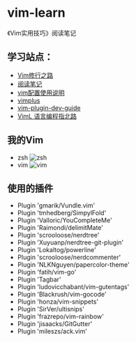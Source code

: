 # vim-learn
《Vim实用技巧》阅读笔记
## 学习站点：
+ [Vim修行之路](https://harttle.land/vim-practice.html)
+ [阅读笔记](https://github.com/kktao/vim-learn/blob/master/%E7%AC%AC%E4%B8%80%E7%AB%A0.md)
+ [vim配置使用说明](https://github.com/kktao/vim-learn/blob/master/vim%E9%85%8D%E7%BD%AE%E5%BF%AB%E6%8D%B7%E9%94%AE%E8%AF%B4%E6%98%8E.md)
+ [vimplus](https://github.com/chxuan/vimplus)
+ [vim-plugin-dev-guide](https://github.com/wsdjeg/vim-plugin-dev-guide)
+ [VimL 语言编程指北路](http://lymslive.top/book/vimllearn/_book/)
## 我的Vim
+ zsh
![zsh](https://github.com/kktao/vim-learn/blob/master/images/zsh.png)
+ vim
![vim](https://github.com/kktao/vim-learn/blob/master/images/vim.png)

## 使用的插件
+ Plugin 'gmarik/Vundle.vim'
+ Plugin 'tmhedberg/SimpylFold'
+ Plugin 'Valloric/YouCompleteMe'
+ Plugin 'Raimondi/delimitMate'
+ Plugin 'scrooloose/nerdtree'
+ Plugin 'Xuyuanp/nerdtree-git-plugin'
+ Plugin 'Lokaltog/powerline'
+ Plugin 'scrooloose/nerdcommenter'
+ Plugin 'NLKNguyen/papercolor-theme'
+ Plugin 'fatih/vim-go'
+ Plugin 'Tagbar'
+ Plugin 'ludovicchabant/vim-gutentags'
+ Plugin 'Blackrush/vim-gocode'
+ Plugin 'honza/vim-snippets'
+ Plugin 'SirVer/ultisnips'
+ Plugin 'frazrepo/vim-rainbow'
+ Plugin 'jisaacks/GitGutter'
+ Plugin 'mileszs/ack.vim'
